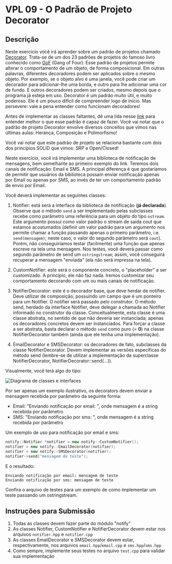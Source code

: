 # VPL 09 - O Padrão de Projeto Decorator

## Descrição

Neste exercício você irá aprender sobre um padrão de projetos chamado [Decorator](https://en.wikipedia.org/wiki/Decorator_pattern). Trata-se de um dos 23 padrões de projetos do famoso livro conhecido como [GoF](https://en.wikipedia.org/wiki/Design_Patterns) (Gang of Four). Esse padrão de projetos permite alterar o comportamento de um objeto, de forma composicional. Em outras palavras, diferentes decoradores podem ser aplicados sobre o mesmo objeto. Por exemplo, se o objeto alvo é uma janela, você pode criar um decorador para adicionar-lhe uma borda, e outro para lhe adicionar uma cor de fundo. E outros decoradores podem ser criados, mesmo depois que o programa já esteja em uso. Decorator é um padrão muito útil, e muito poderoso. Ele é um pouco difícil de compreender logo de início. Mas persevere: vale a pena entender como funcionam decoradores!

Antes de implementar as classes faltantes, dê uma lida nesse [link](https://refactoring.guru/pt-br/design-patterns/decorator) para entender melhor o que esse padrão é capaz de fazer. Você vai notar que o padrão de projeto Decorator envolve diversos conceitos que vimos nas últimas aulas: Herança, Composição e Polimorfismo!

Você vai notar que este padrão de projeto se relaciona bastante com dois dos princípios SOLID que vimos: SRP e Open/Closed!

Neste exercício, você irá implementar uma biblioteca de notificação de mensagens, bem semelhante ao primeiro exemplo do link. Teremos dois canais de notificação: Email e SMS. A principal diferença é que gostaríamos de permitir que usuários da biblioteca possam enviar notificação apenas por Email ou apenas por SMS, ao invés de ter um comportamento padrão de envio por Email.

Você deverá implementar as seguintes classes:

1. Notifier: está será a interface da biblioteca de notificação (**já declarada**). Observe que o método `send` a ser implementado pelas subclasses recebe como parâmetro uma referência para um objeto do tipo `ostream`. Este argumento possui como valor padrão o stream de saída cout que estamos acostumados (definir um valor padrão para um argumento nos permite chamar a função passando apenas o primeiro parâmetro, i.e. `send(mensagem)`; neste caso, o valor do segundo parâmetro será `cout`). Porém, não conseguiríamos testar (facilmente) uma função que apenas escreve na tela uma mensagem. Nos testes, você deverá passar como segundo parâmetro de send um `ostringstream`; assim, você conseguirá recuperar a mensagem "enviada" (ela não será impressa na tela).

2. CustomNotifier: este será o componente concreto, o "placeholder" a ser customizado. A princípio, ele não faz nada. Iremos customizar seu comportamento decorando com um ou mais canais de notificação.

3. NotifierDecorator: este é o decorador base, que deve herdar de notifier. Deve utilizar de composição, possuindo um campo que é um ponteiro para um Notifier. O notifier será passado pelo construtor. O método send, herdado da interface Notifier, deve delegar a chamada ao Notifier informado no construtor da classe. Conceitualmente, esta classe é uma classe abstrata, no sentido de que não deveria ser instanciada; apenas os decoradores concretos devem ser instanciados. Para forçar a classe a ser abstrata, basta declarar o método `send` como puro (= **0**) na classe NotifierDecorator também (ainda que ele tenha uma implementação).

4. EmailDecorator e SMSDecorator: os decoradores de fato,  subclasses da classe NotifierDecorator. Devem implementar as versões específicas do método send (lembre-se de utilizar a implementação da superclasse NotifierDecorator, NotifierDecorator::send(...)).

Visualmente, você terá algo do tipo:

![Diagrama de classes e interfaces](image.png)

Por ser apenas um exemplo ilustrativo, os decorators devem enviar a mensagem recebida por parâmetro da seguinte forma:

- Email: "Enviando notificação por email: <mensagem>", onde mensagem é a string recebida por parâmetro
- SMS: "Enviando notificação por sms: <mensagem>", onde mensagem é a string recebida por parâmetro

Um exemplo de uso para notificação por email e sms:

```cpp
notify::Notifier *notifier = new notify::CustomNotifier();
notifier = new notify::EmailDecorator(notifier);
notifier = new notify::SMSDecorator(notifier);
notifier->send("mensagem de teste");
```

E o resultado:

```
Enviando notificação por email: mensagem de teste
Enviando notificação por sms: mensagem de teste
```

Confira o arquivo de testes para um exemplo de como implementar um teste passando um ostringstream.

## Instruções para Submissão

1. Todas as classes devem fazer parte do módulo "notify"
2. As classes Notifier, CustomNotifier e NotifierDecorator devem estar nos arquivos `notifier.hpp` e `notifier.cpp`
3. As classes EmailDecorator e SMSDecorator devem estar, respectivamente, nos arquivos `email.hpp`/`email.cpp` e `sms.hpp`/`sms.hpp`
4. Como sempre, implemente seus testes no arquivo `test.cpp` para validar sua implementação